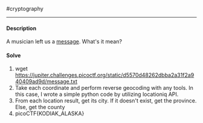 #cryptography
<hr>

#### Description

A musician left us a [message](https://jupiter.challenges.picoctf.org/static/d5570d48262dbba2a31f2a940409ad9d/message.txt). What's it mean?

#### Solve
1. wget https://jupiter.challenges.picoctf.org/static/d5570d48262dbba2a31f2a940409ad9d/message.txt
2. Take each coordinate and perform reverse geocoding with any tools. In this case, I wrote a simple python code by utilizing locationiq API.
3. From each location result, get its city. If it doesn't exist, get the province. Else, get the county
4. picoCTF{KODIAK_ALASKA}